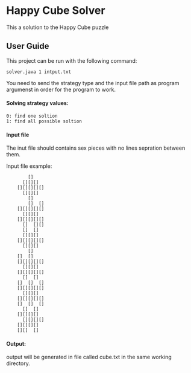 # Happy Cube Solver
This a solution to the Happy Cube puzzle

## User Guide

This project can be run with the following command:

	solver.java 1 intput.txt

You need to send the strategy type and the input file path as program argumenst in order for the program to work.
#### Solving strategy values:
	0: find one soltion
	1: find all possible soltion
				
#### Input file
The inut file should contains sex pieces with no lines sepration between them.		
					
Input file example:

		    []    
		  [][][]  
		[][][][][]
		  [][][]  
		    []    
		    []  []
		[][][][][]
		  [][][]  
		[][][][][]
		  []  [][]
		  []  []  
		  [][][] 
		[][][][][]
		  [][][] 
		    []   
		[]  []      
		[][][][][]     
		  [][][]      
		[][][][][]     
		  []  []      
		[]  []  []     
		[][][][][]     
		  [][][]      
		[][][][][]     
		[]  []  []     
		  []  []      
		[][][][]      
		  [][][][]     
		[][][][]      
		[][]  [] 

#### Output:

output will be generated in file called cube.txt in the same working directory.
